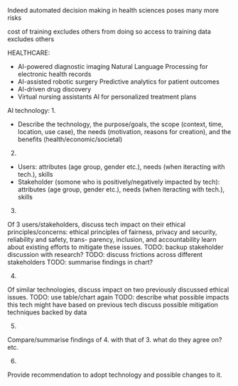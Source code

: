 <!-- SPDX-License-Identifier: zlib-acknowledgement -->

Indeed automated decision making in health sciences poses many more risks

cost of training excludes others from doing so
access to training data excludes others

HEALTHCARE:
- AI-powered diagnostic imaging
Natural Language Processing for electronic health records
- AI-assisted robotic surgery
Predictive analytics for patient outcomes
- AI-driven drug discovery
- Virtual nursing assistants
AI for personalized treatment plans


AI technology:
1.
- Describe the technology, 
  the purpose/goals,
  the scope (context, time, location, use case), 
  the needs (motivation, reasons for creation), 
  and the benefits (health/economic/societal)

2.
- Users:
attributes (age group, gender etc.), needs (when iteracting with tech.), skills
- Stakeholder (somone who is positively/negatively impacted by tech):
attributes (age group, gender etc.), needs (when iteracting with tech.), skills

3.
Of 3 users/stakeholders, discuss tech impact on their ethical principles/concerns:
ethical principles of fairness, privacy and security, reliability and safety, trans-
parency, inclusion, and accountability
learn about existing efforts to mitigate these issues.
TODO: backup stakeholder discussion with research?
TODO: discuss frictions across different stakeholders
TODO: summarise findings in chart?

4.
Of similar technologies, discuss impact on two previously discussed ethical issues.
TODO: use table/chart again
TODO: describe what possible impacts this tech might have based on previous tech
discuss possible mitigation techniques backed by data

5.
Compare/summarise findings of 4. with that of 3.
what do they agree on? etc.

6.
Provide recommendation to adopt technology and possible changes to it.

